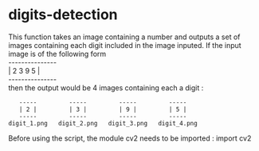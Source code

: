 # digits-detection
This function takes an image containing a number and outputs a set of images
containing each digit included in the image inputed.
If the input image is of the following form   
    ---------------  
    | 2  3  9  5  |  
    ---------------  
then the output would be 4 images containing each a digit :

       -----         -----         -----         -----
       | 2 |         | 3 |         | 9 |         | 5 |
       -----         -----         -----         -----
    digit_1.png   digit_2.png   digit_3.png   digit_4.png

Before using the script, the module cv2 needs to be imported : import cv2
